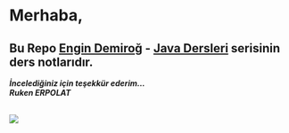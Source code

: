 # Merhaba,

## Bu Repo <a href="https://github.com/engindemirog" src="link">Engin Demiroğ</a> - <a href="https://www.youtube.com/watch?v=dtP6yK50xIs&list=PLqG356ExoxZUGwbqoJEKSMnaxVJe4Uvf8&index=7" src="link">Java Dersleri</a> serisinin ders notlarıdır.


<b><em>İncelediğiniz için teşekkür ederim... <br>
Ruken ERPOLAT </em></b>

<br>

<img src="https://media.giphy.com/media/FcqKy4Kj7XOK0hCW4g/giphy.gif"/>
